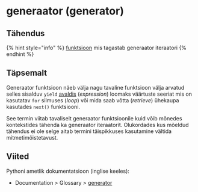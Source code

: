 # generaator \(generator\)

## Tähendus

{% hint style="info" %}
[funktsioon](funktsioon-function.md) mis tagastab generaator iteraatori
{% endhint %}

## Täpsemalt

Generaator funktsioon näeb välja nagu tavaline funktsioon välja arvatud selles sisalduv `yield` [avaldis](avaldis-expression.md) \(_expression_\) loomaks väärtuste seeriat mis on kasutatav `for` silmuses \(_loop_\) või mida saab võtta \(_retrieve_\) ühekaupa kasutades `next()` funktsiooni.

See termin viitab tavaliselt generaator funktsioonile kuid võib mõnedes kontekstides tähenda ka generaator iteraatorit. Olukordades kus mõeldud tähendus ei ole selge aitab termini täispikkuses kasutamine vältida mitmetimõistetavust.

## Viited

Pythoni ametlik dokumentatsioon \(inglise keeles\):

* Documentation &gt; Glossary &gt; [generator](https://docs.python.org/3/glossary.html#term-generator)

